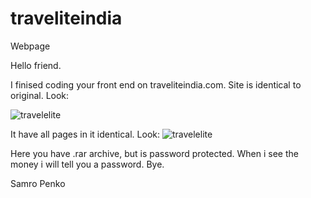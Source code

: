 # traveliteindia
Webpage


Hello friend.

I finised coding your front end on traveliteindia.com. 
Site is identical to original. Look:

![travelelite](https://image.ibb.co/kouetL/1.png)

It have all pages in it identical.
Look:
![travelelite](https://image.ibb.co/mDZOL0/2.png)

Here you have .rar archive, but is password protected. 
When i see the money i will tell you a password. Bye.

Samro Penko
